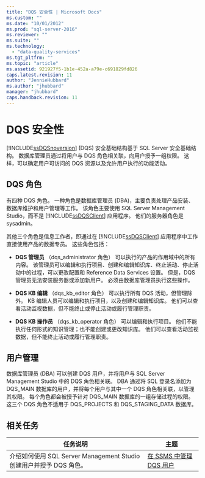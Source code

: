 ```yaml
---
title: "DQS 安全性 | Microsoft Docs"
ms.custom: ""
ms.date: "10/01/2012"
ms.prod: "sql-server-2016"
ms.reviewer: ""
ms.suite: ""
ms.technology: 
  - "data-quality-services"
ms.tgt_pltfrm: ""
ms.topic: "article"
ms.assetid: 921927f5-1b1e-452a-a79e-c691829fd826
caps.latest.revision: 11
author: "JennieHubbard"
ms.author: "jhubbard"
manager: "jhubbard"
caps.handback.revision: 11
---
```

# DQS 安全性
  [!INCLUDE[ssDQSnoversion](../includes/ssdqsnoversion-md.md)] (DQS) 安全基础结构基于 SQL Server 安全基础结构。 数据库管理员通过将用户与 DQS 角色相关联，向用户授予一组权限。 这样，可以确定用户可访问的 DQS 资源以及允许用户执行的功能活动。  
  
## DQS 角色  
 有四种 DQS 角色。 一种角色是数据库管理员 (DBA)，主要负责处理产品安装、数据库维护和用户管理等工作。 该角色主要使用 SQL Server Management Studio，而不是 [!INCLUDE[ssDQSClient](../includes/ssdqsclient-md.md)] 应用程序。 他们的服务器角色是 sysadmin。  
  
 其他三个角色是信息工作者，即通过在 [!INCLUDE[ssDQSClient](../includes/ssdqsclient-md.md)] 应用程序中工作直接使用产品的数据专员。 这些角色包括：  
  
-    **DQS 管理员** （dqs_administrator 角色） 可以执行的产品的作用域中的所有内容。 该管理员可以编辑和执行项目、创建和编辑知识库、终止活动、停止活动中的过程，可以更改配置和 Reference Data Services 设置。 但是，DQS 管理员无法安装服务器或添加新用户。 必须由数据库管理员执行这些操作。  
  
-    **DQS KB 编辑** （dqs_kb_editor 角色） 可以执行所有 DQS 活动，但管理除外。 KB 编辑人员可以编辑和执行项目，以及创建和编辑知识库。 他们可以查看活动监视数据，但不能终止或停止活动或履行管理职责。  
  
-    **DQS KB 操作员** （dqs_kb_operator 角色） 可以编辑和执行项目。 他们不能执行任何形式的知识管理；也不能创建或更改知识库。 他们可以查看活动监视数据，但不能终止活动或履行管理职责。  
  
## 用户管理  
 数据库管理员 (DBA) 可以创建 DQS 用户，并将用户与 SQL Server Management Studio 中的 DQS 角色相关联。 DBA 通过将 SQL 登录名添加为 DQS_MAIN 数据库的用户，并将每个用户与其中一个 DQS 角色相关联，以管理其权限。 每个角色都会被授予针对 DQS_MAIN 数据库的一组存储过程的权限。 这三个 DQS 角色不适用于 DQS_PROJECTS 和 DQS_STAGING_DATA 数据库。  
  
## 相关任务  
  
|任务说明|主题|  
|----------------------|-----------|  
|介绍如何使用 SQL Server Management Studio 创建用户并授予 DQS 角色。|[在 SSMS 中管理 DQS 用户](../Topic/Manage%20DQS%20Users%20in%20SSMS.md)|  
  
  